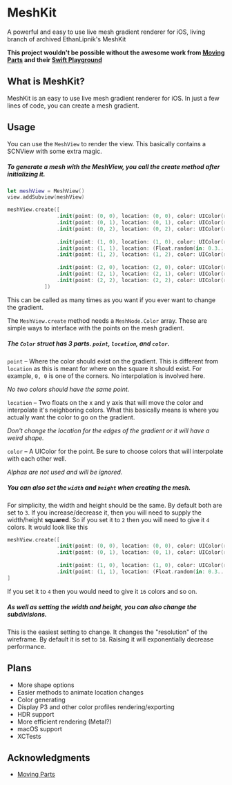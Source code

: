 # MeshKit

A powerful and easy to use live mesh gradient renderer for iOS, living branch of archived EthanLipnik's MeshKit


**This project wouldn't be possible without the awesome work from [Moving Parts](https://movingparts.io/gradient-meshes) and their [Swift Playground](https://github.com/movingparts-io/Gradient-Meshes-with-SceneKit)**

## What is MeshKit?

MeshKit is an easy to use live mesh gradient renderer for iOS. In just a few lines of code, you can create a mesh gradient.

## Usage

You can use the `MeshView` to render the view. This basically contains a SCNView with some extra magic.

##### To generate a mesh with the MeshView, you call the create method after initializing it.

```swift
let meshView = MeshView()
view.addSubview(meshView)

meshView.create([
                .init(point: (0, 0), location: (0, 0), color: UIColor(red: 0.149, green: 0.275, blue: 0.325, alpha: 1.000)),
                .init(point: (0, 1), location: (0, 1), color: UIColor(red: 0.157, green: 0.447, blue: 0.443, alpha: 1.000)),
                .init(point: (0, 2), location: (0, 2), color: UIColor(red: 0.165, green: 0.616, blue: 0.561, alpha: 1.000)),
                
                .init(point: (1, 0), location: (1, 0), color: UIColor(red: 0.541, green: 0.694, blue: 0.490, alpha: 1.000)),
                .init(point: (1, 1), location: (Float.random(in: 0.3...1.8), Float.random(in: 0.3...1.5)), color: UIColor(red: 0.541, green: 0.694, blue: 0.490, alpha: 1.000)),
                .init(point: (1, 2), location: (1, 2), color: UIColor(red: 0.914, green: 0.769, blue: 0.416, alpha: 1.000)),
                
                .init(point: (2, 0), location: (2, 0), color: UIColor(red: 0.957, green: 0.635, blue: 0.380, alpha: 1.000)),
                .init(point: (2, 1), location: (2, 1), color: UIColor(red: 0.933, green: 0.537, blue: 0.349, alpha: 1.000)),
                .init(point: (2, 2), location: (2, 2), color: UIColor(red: 0.906, green: 0.435, blue: 0.318, alpha: 1.000)),
            ])
```

This can be called as many times as you want if you ever want to change the gradient.

The `MeshView.create` method needs a `MeshNode.Color` array. These are simple ways to interface with the points on the mesh gradient.

##### The `Color` struct has 3 parts. `point`, `location`, and `color`.

`point` – Where the color should exist on the gradient. This is different from `location` as this is meant for where on the square it should exist. For example, `0, 0` is one of the corners. No interpolation is involved here.

*No two colors should have the same point.*

`location` – Two floats on the x and y axis that will move the color and interpolate it's neighboring colors. What this basically means is where you actually want the color to go on the gradient.

*Don't change the location for the edges of the gradient or it will have a weird shape.*

`color` – A UIColor for the point. Be sure to choose colors that will interpolate with each other well.

*Alphas are not used and will be ignored.*

##### You can also set the `width` and `height` when creating the mesh.

For simplicity, the width and height should be the same. By default both are set to `3`. If you increase/decrease it, then you will need to supply the width/height **squared**. So if you set it to `2` then you will need to give it `4` colors. It would look like this

```swift
meshView.create([
                .init(point: (0, 0), location: (0, 0), color: UIColor(red: 0.149, green: 0.275, blue: 0.325, alpha: 1.000)),
                .init(point: (0, 1), location: (0, 1), color: UIColor(red: 0.157, green: 0.447, blue: 0.443, alpha: 1.000)),
                
                .init(point: (1, 0), location: (1, 0), color: UIColor(red: 0.541, green: 0.694, blue: 0.490, alpha: 1.000)),
                .init(point: (1, 1), location: (Float.random(in: 0.3...1.8), Float.random(in: 0.3...1.5)), color: UIColor(red: 0.541, green: 0.694, blue: 0.490, alpha: 1.000)),
]
```

If you set it to `4` then you would need to give it `16` colors and so on.

##### As well as setting the width and height, you can also change the subdivisions.

This is the easiest setting to change. It changes the "resolution" of the wireframe. By default it is set to `18`. Raising it will exponentially decrease performance.

## Plans

* More shape options
* Easier methods to animate location changes
* Color generating
* Display P3 and other color profiles rendering/exporting
* HDR support
* More efficient rendering (Metal?)
* macOS support
* XCTests

## Acknowledgments

* [Moving Parts](https://movingparts.io/gradient-meshes)

